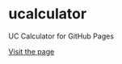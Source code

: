 # ucalculator

UC Calculator for GitHub Pages

[Visit the page](https://wgw0.github.io/ucalculator/)
